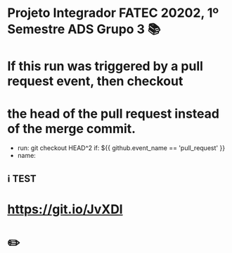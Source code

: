 # Projeto Integrador FATEC 20202, 1º Semestre ADS Grupo 3 📚


# If this run was triggered by a pull request event, then checkout
# the head of the pull request instead of the merge commit.
- run: git checkout HEAD^2
if: ${{ github.event_name == 'pull_request' }}
- name: 

## ℹ️ TEST
#  https://git.io/JvXDl

# ✏️


